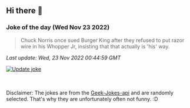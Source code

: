 ## Hi there 👋

### Joke of the day (Wed Nov 23 2022)
<!-- joke -->
>Chuck Norris once sued Burger King after they refused to put razor wire in his Whopper Jr, insisting that that actually is 'his' way.
<!-- /joke -->

*Last update: Wed, 23 Nov 2022 00:44:59 GMT*

[![Update joke](https://github.com/nclskfm/nclskfm/actions/workflows/joke.yml/badge.svg)](https://github.com/nclskfm/nclskfm/actions/workflows/joke.yml)

<br><br>
Disclaimer: The jokes are from the [Geek-Jokes-api](https://github.com/sameerkumar18/geek-joke-api) and are randomly selected. That's why they are unfortunately often not funny. :D
